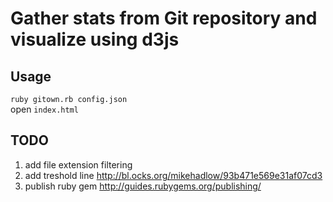# Gather stats from Git repository and visualize using d3js

## Usage
  `ruby gitown.rb config.json`  
  open `index.html`  

## TODO
  1. add file extension filtering
  2. add treshold line http://bl.ocks.org/mikehadlow/93b471e569e31af07cd3
  3. publish ruby gem http://guides.rubygems.org/publishing/

